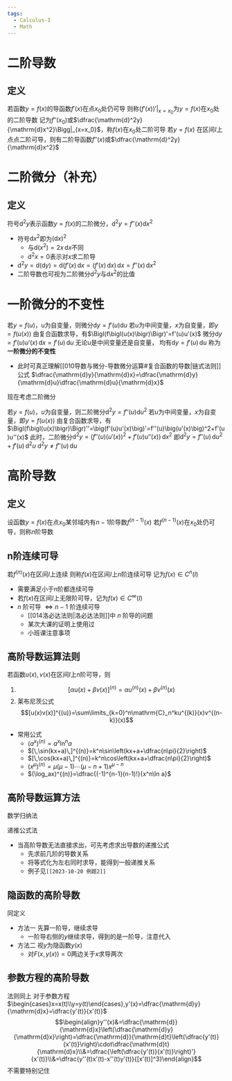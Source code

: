 ```yaml
---
tags:
  - Calculus-I
  - Math
---
```

# 二阶导数
## 定义
若函数$y=f(x)$的导函数$f'(x)$在点$x_0$处仍可导
则称$\left(f'(x)\right)'\Big|_{x=x_0}$为$y=f(x)$在$x_0$处的二阶导数
记为$f''(x_0)$或$\dfrac{\mathrm{d}^2y}{\mathrm{d}x^2}\Bigg|_{x=x_0}$，称$f(x)$在$x_0$处二阶可导
若$y=f(x)$ 在区间$I$上点点二阶可导，则有二阶导函数$f''(x)$或$\dfrac{\mathrm{d}^2y}{\mathrm{d}x^2}$
# 二阶微分（补充）
## 定义
符号$\mathrm{d}^2y$表示函数$y=f(x)$的二阶微分，$\mathrm{d}^2y=f''(x)\mathrm{d}x^2$
- 符号$\mathrm{d}x^2$即为$(\mathrm{d}x)^2$
	- 与$\mathrm{d}(x^2)=2x\,\mathrm{d}x$不同
	- $\mathrm{d^2}x=0$表示对$x$求二阶导
- $\mathrm{d}^2y=\mathrm{d}(\mathrm{d}y)=\mathrm{d}(f'(x)\,\mathrm{d}x=(f'(x)\,\mathrm{d}x)\,\mathrm{d}x=f''(x)\,\mathrm{d}x^2$
- 二阶导数也可视为二阶微分$\mathrm{d}^2y$与$\mathrm{d}x^2$的比值
# 一阶微分的不变性
若$y=f(u)$，u为自变量，则微分$\mathrm{d}y=f'(u)\mathrm{d}u$
若$u$为中间变量，$x$为自变量，即$y=f\left(u(x)\right)$
由复合函数求导，有$\Bigl(f\bigl(u(x)\bigr)\Bigr)'=f'(u)u'(x)$
微分$\mathrm{d}y=f'(u)u'(x)\,\mathrm{d}x=f'(u)\,\mathrm{d}u$
无论u是中间变量还是自变量，
均有$\mathrm{d}y=f'(u)\,\mathrm{d}u$
称为**一阶微分的不变性**
- 此时可真正理解[[010导数与微分-导数微分运算#复合函数的导数|链式法则]]公式 $\dfrac{\mathrm{d}y}{\mathrm{d}x}=\dfrac{\mathrm{d}y}{\mathrm{d}u}\dfrac{\mathrm{d}u}{\mathrm{d}x}$

现在考虑二阶微分

若$y=f(u)$，$u$为自变量，则二阶微分$\mathrm{d}^2y=f''(u)\mathrm{d}u^2$
若$u$为中间变量，$x$为自变量，即$y=f\bigl(u(x)\bigr)$
由复合函数求导，有$\Bigl(f\bigl(u(x)\bigr)\Bigr)''=\big(f'(u)u'(x)\big)'=f''(u)\big(u'(x)\big)^2+f'(u)u''(x)$
此时，二阶微分$\mathrm{d}^2y=\Big(f''(u)\big(u'(x)\big)^2+f'(u)u''(x)\Big)\,\mathrm{d}x^2$
即$\mathrm{d}^2y=f''(u)\,\mathrm{d}u^2+f'(u)\,\mathrm{d}^2u$
$\mathrm{d}^2y\neq f''(u)\,\mathrm{d}u$
# 高阶导数
## 定义
设函数$y=f(x)$在点$x_0$某邻域内有$n-1$阶导数$f^{(n-1)}(x)$
若$f^{(n-1)}(x)$在$x_0$处仍可导，则称$n$阶导数
## n阶连续可导
若$f^{(n)}(x)$在区间$I$上连续
则称$f(x)$在区间$I$上$n$阶连续可导
记为$f(x)\in C^n(I)$
- 需要满足小于$n$阶都连续可导
- 若$f(x)$在区间$I$上无限阶可导，记为$f(x)\in C^\infty(I)$
- $n$ 阶可导 $\iff n-1$ 阶连续可导
	- [[014洛必达法则|洛必达法则]]中 $n$ 阶导的问题
	- 某次大课的证明上使用过
	- 小班课注意事项
## 高阶导数运算法则
若函数$u(x),v(x)$在区间$I$上$n$阶可导，则
1. $$[\alpha u(x)+\beta v(x)]^{(n)}=\alpha u^{(n)}(x)+\beta v^{(n)}(x)$$
2. 莱布尼茨公式
   $$[u(x)v(x)]^{(u)}=\sum\limits_{k=0}^n\mathrm{C}_n^ku^{(k)}(x)v^{(n-k)}(x)$$
- 常用公式
	- $(a^x)^{(n)}=a^x\ln^na$
	- $[\,\sin(kx+a)\,]^{(n)}=k^n\sin\left(kx+a+\dfrac{n\pi}{2}\right)$
	- $[\,\cos(kx+a)\,]^{(n)}=k^n\cos\left(kx+a+\dfrac{n\pi}{2}\right)$
	- $(x^\mu)^{(n)}=\mu(\mu-1)\cdots(\mu-n+1)x^{\mu-n}$
	- $(\log_ax)^{(n)}=\dfrac{(-1)^{n-1}(n-1)!}{x^n\ln a}$
## 高阶导数运算方法
数学归纳法

递推公式法
- 当高阶导数无法直接求出，可先考虑求出导数的递推公式
	- 先求前几阶的导数关系
	- 将等式化为左右同时求导，能得到一般递推关系
	- 例子见`[[2023-10-20 例题2]]`
## 隐函数的高阶导数
同定义
- 方法一 先算一阶导，继续求导
	- 一阶导右侧的$y$继续求导，得到的是一阶导，注意代入
- 方法二 视$y$为隐函数$y(x)$
	- 对$F(x,y(x))=0$两边关于$x$求导两次
## 参数方程的高阶导数
法则同上
对于参数方程$\begin{cases}x=x(t)\\y=y(t)\end{cases},y'(x)=\dfrac{\mathrm{d}y}{\mathrm{d}x}=\dfrac{y'(t)}{x'(t)}$
$$\begin{align}y''(x)&=\dfrac{\mathrm{d}}{\mathrm{d}x}\left(\dfrac{\mathrm{d}y}{\mathrm{d}x}\right)=\dfrac{\mathrm{d}}{\mathrm{d}t}\left(\dfrac{y'(t)}{x'(t)}\right)\cdot\dfrac{\mathrm{d}t}{\mathrm{d}x}\\&=\dfrac{\left(\dfrac{y'(t)}{x'(t)}\right)'}{x'(t)}\\&=\dfrac{y''(t)x'(t)-x''(t)y'(t)}{[x'(t)]^3}\end{align}$$
不需要特别记住

